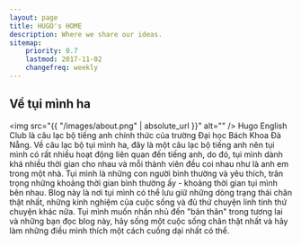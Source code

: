 ```yaml
---
layout: page
title: HUGO's HOME 
description: Where we share our ideas.
sitemap:
    priority: 0.7
    lastmod: 2017-11-02
    changefreq: weekly
---
```

## Về tụi mình ha 

<span class="image left"><img src="{{ "/images/about.png" | absolute_url }}" alt="" /></span>
Hugo English Club là câu lạc bộ tiếng anh chính thức của trường Đại học Bách Khoa Đà Nẵng. Về câu lạc bộ tụi mình ha, 
đây là một câu lạc bộ tiếng anh nên tụi mình có rất nhiều hoạt động liên quan đến tiếng anh, do đó, tụi mình dành khá 
nhiều thời gian cho nhau và mỗi thành viên đều coi nhau như là anh em trong một nhà. Tụi mình là những con người bình thường và yêu 
thích, trân trọng những khoảng thời gian bình thường ấy - khoảng thời gian tụi mình bên nhau. Blog này là nơi tụi mình có thể lưu giữ
những dòng trạng thái chân thật nhất, những kinh nghiệm của cuộc sống và đủ thứ chuyện linh tinh thứ chuyện khác nữa. Tụi mình muốn nhắn nhủ 
đến "bản thân" trong tương lai và những bạn đọc blog này, hãy sống một cuộc sống chân thật nhất và hãy làm những điều mình thích một
cách cuồng dại nhất có thể. 
